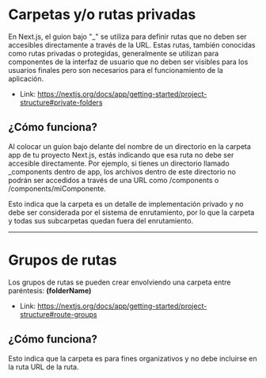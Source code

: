 # Carpetas y/o rutas privadas

En Next.js, el guion bajo "\_" se utiliza para definir rutas que no deben ser accesibles directamente a través de la URL. Estas rutas, también conocidas como rutas privadas o protegidas, generalmente se utilizan para componentes de la interfaz de usuario que no deben ser visibles para los usuarios finales pero son necesarios para el funcionamiento de la aplicación.

- Link: https://nextjs.org/docs/app/getting-started/project-structure#private-folders

## ¿Cómo funciona?

Al colocar un guion bajo delante del nombre de un directorio en la carpeta app de tu proyecto Next.js, estás indicando que esa ruta no debe ser accesible directamente. Por ejemplo, si tienes un directorio llamado \_components dentro de app, los archivos dentro de este directorio no podrán ser accedidos a través de una URL como /components o /components/miComponente.

Esto indica que la carpeta es un detalle de implementación privado y no debe ser considerada por el sistema de enrutamiento, por lo que la carpeta y todas sus subcarpetas quedan fuera del enrutamiento.

---

# Grupos de rutas

Los grupos de rutas se pueden crear envolviendo una carpeta entre paréntesis: **(folderName)**

- Link: https://nextjs.org/docs/app/getting-started/project-structure#route-groups

## ¿Cómo funciona?

Esto indica que la carpeta es para fines organizativos y no debe incluirse en la ruta URL de la ruta.